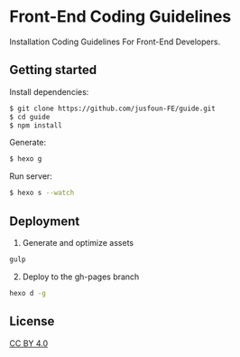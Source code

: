 # Front-End Coding Guidelines

Installation Coding Guidelines For Front-End Developers.

## Getting started

Install dependencies:

``` bash
$ git clone https://github.com/jusfoun-FE/guide.git
$ cd guide
$ npm install
```

Generate:

``` bash
$ hexo g
```

Run server:

``` bash
$ hexo s --watch
```

## Deployment

1. Generate and optimize assets

  ```bash
  gulp
  ```

2. Deploy to the gh-pages branch

  ```bash
  hexo d -g
  ```

## License

[CC BY 4.0](http://creativecommons.org/licenses/by/4.0/)
